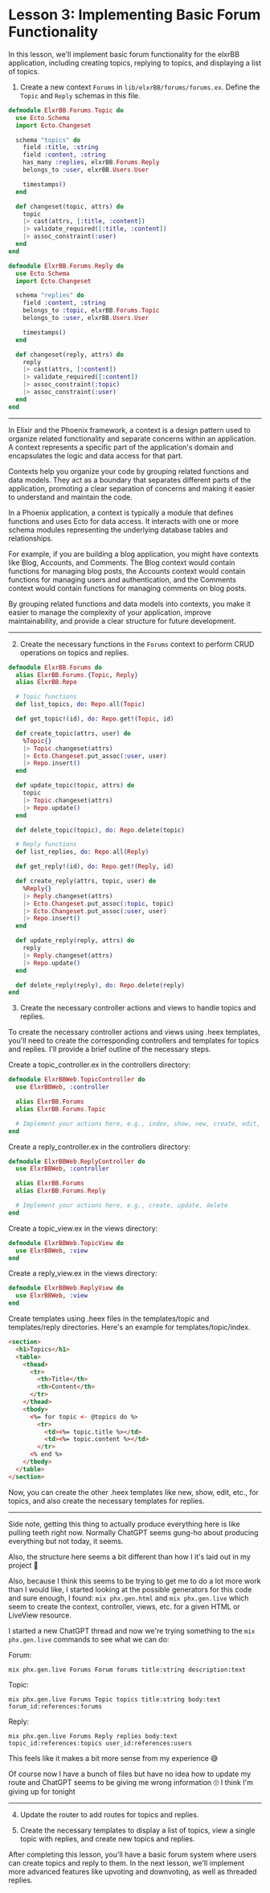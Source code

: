 # Lesson 3: Implementing Basic Forum Functionality

In this lesson, we'll implement basic forum functionality for the elxrBB application, including creating topics, replying to topics, and displaying a list of topics.

1. Create a new context `Forums` in `lib/elxrBB/forums/forums.ex`. Define the `Topic` and `Reply` schemas in this file.

```elixir
defmodule ElxrBB.Forums.Topic do
  use Ecto.Schema
  import Ecto.Changeset

  schema "topics" do
    field :title, :string
    field :content, :string
    has_many :replies, elxrBB.Forums.Reply
    belongs_to :user, elxrBB.Users.User

    timestamps()
  end

  def changeset(topic, attrs) do
    topic
    |> cast(attrs, [:title, :content])
    |> validate_required([:title, :content])
    |> assoc_constraint(:user)
  end
end

defmodule ElxrBB.Forums.Reply do
  use Ecto.Schema
  import Ecto.Changeset

  schema "replies" do
    field :content, :string
    belongs_to :topic, elxrBB.Forums.Topic
    belongs_to :user, elxrBB.Users.User

    timestamps()
  end

  def changeset(reply, attrs) do
    reply
    |> cast(attrs, [:content])
    |> validate_required([:content])
    |> assoc_constraint(:topic)
    |> assoc_constraint(:user)
  end
end
```

---

In Elixir and the Phoenix framework, a context is a design pattern used to organize related functionality and separate concerns within an application. A context represents a specific part of the application's domain and encapsulates the logic and data access for that part.

Contexts help you organize your code by grouping related functions and data models. They act as a boundary that separates different parts of the application, promoting a clear separation of concerns and making it easier to understand and maintain the code.

In a Phoenix application, a context is typically a module that defines functions and uses Ecto for data access. It interacts with one or more schema modules representing the underlying database tables and relationships.

For example, if you are building a blog application, you might have contexts like Blog, Accounts, and Comments. The Blog context would contain functions for managing blog posts, the Accounts context would contain functions for managing users and authentication, and the Comments context would contain functions for managing comments on blog posts.

By grouping related functions and data models into contexts, you make it easier to manage the complexity of your application, improve maintainability, and provide a clear structure for future development.

---

2. Create the necessary functions in the `Forums` context to perform CRUD operations on topics and replies.

```elixir
defmodule ElxrBB.Forums do
  alias ElxrBB.Forums.{Topic, Reply}
  alias ElxrBB.Repo

  # Topic functions
  def list_topics, do: Repo.all(Topic)

  def get_topic!(id), do: Repo.get!(Topic, id)

  def create_topic(attrs, user) do
    %Topic{}
    |> Topic.changeset(attrs)
    |> Ecto.Changeset.put_assoc(:user, user)
    |> Repo.insert()
  end

  def update_topic(topic, attrs) do
    topic
    |> Topic.changeset(attrs)
    |> Repo.update()
  end

  def delete_topic(topic), do: Repo.delete(topic)

  # Reply functions
  def list_replies, do: Repo.all(Reply)

  def get_reply!(id), do: Repo.get!(Reply, id)

  def create_reply(attrs, topic, user) do
    %Reply{}
    |> Reply.changeset(attrs)
    |> Ecto.Changeset.put_assoc(:topic, topic)
    |> Ecto.Changeset.put_assoc(:user, user)
    |> Repo.insert()
  end

  def update_reply(reply, attrs) do
    reply
    |> Reply.changeset(attrs)
    |> Repo.update()
  end

  def delete_reply(reply), do: Repo.delete(reply)
end
```

3. Create the necessary controller actions and views to handle topics and replies.

To create the necessary controller actions and views using .heex templates, you'll need to create the corresponding controllers and templates for topics and replies. I'll provide a brief outline of the necessary steps.

Create a topic_controller.ex in the controllers directory:

```elixir
defmodule ElxrBBWeb.TopicController do
  use ElxrBBWeb, :controller

  alias ElxrBB.Forums
  alias ElxrBB.Forums.Topic

  # Implement your actions here, e.g., index, show, new, create, edit, update, delete
end
```

Create a reply_controller.ex in the controllers directory:

```elixir
defmodule ElxrBBWeb.ReplyController do
  use ElxrBBWeb, :controller

  alias ElxrBB.Forums
  alias ElxrBB.Forums.Reply

  # Implement your actions here, e.g., create, update, delete
end
```

Create a topic_view.ex in the views directory:

```elixir
defmodule ElxrBBWeb.TopicView do
  use ElxrBBWeb, :view
end
```

Create a reply_view.ex in the views directory:

```elixir
defmodule ElxrBBWeb.ReplyView do
  use ElxrBBWeb, :view
end
```

Create templates using .heex files in the templates/topic and templates/reply directories. Here's an example for templates/topic/index.

```html
<section>
  <h1>Topics</h1>
  <table>
    <thead>
      <tr>
        <th>Title</th>
        <th>Content</th>
      </tr>
    </thead>
    <tbody>
      <%= for topic <- @topics do %>
        <tr>
          <td><%= topic.title %></td>
          <td><%= topic.content %></td>
        </tr>
      <% end %>
    </tbody>
  </table>
</section>
```

Now, you can create the other .heex templates like new, show, edit, etc., for topics, and also create the necessary templates for replies.


---

Side note, getting this thing to actually produce everything here is like pulling teeth right now. Normally ChatGPT seems gung-ho about producing everything but not today, it seems. 

Also, the structure here seems a bit different than how I it's laid out in my project 🤔

Also, because I think this seems to be trying to get me to do a lot more work than I would like, I started looking at the possible generators for this code and sure enough, I found: `mix phx.gen.html` and `mix phx.gen.live` which seem to create the context, controller, views, etc. for a given HTML or LiveView resource. 

I started a new ChatGPT thread and now we're trying something to the `mix phx.gen.live` commands to see what we can do:

Forum:

`mix phx.gen.live Forums Forum forums title:string description:text`

Topic:

`mix phx.gen.live Forums Topic topics title:string body:text forum_id:references:forums`

Reply:

`mix phx.gen.live Forums Reply replies body:text topic_id:references:topics user_id:references:users`

This feels like it makes a bit more sense from my experience 😅

Of course now I have a bunch of files but have no idea how to update my route and ChatGPT seems to be giving me wrong information 🙄 I think I'm giving up for tonight 

---

4. Update the router to add routes for topics and replies.

5. Create the necessary templates to display a list of topics, view a single topic with replies, and create new topics and replies.

After completing this lesson, you'll have a basic forum system where users can create topics and reply to them. In the next lesson, we'll implement more advanced features like upvoting and downvoting, as well as threaded replies.
